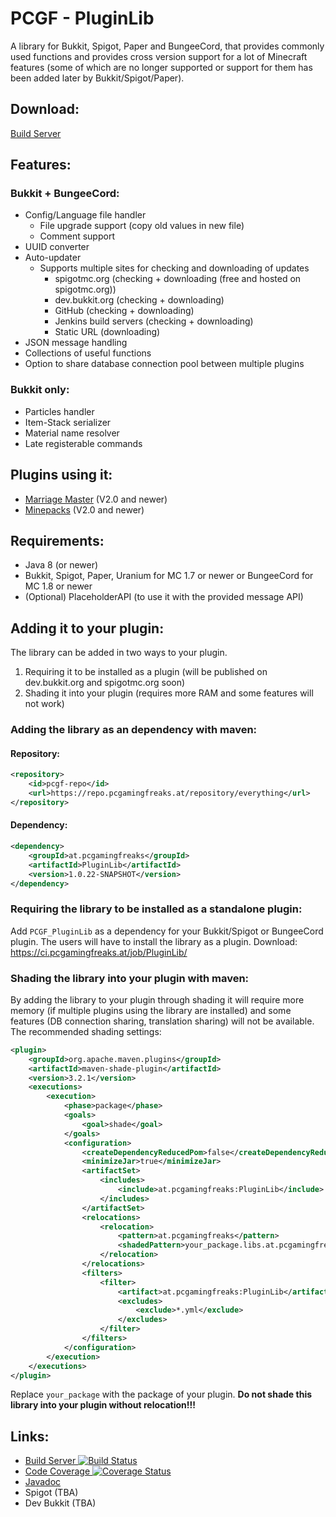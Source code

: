 [ci]: https://ci.pcgamingfreaks.at/job/PluginLib/

# PCGF - PluginLib
A library for Bukkit, Spigot, Paper and BungeeCord, that provides commonly used functions
and provides cross version support for a lot of Minecraft features
(some of which are no longer supported or support for them has been added later by Bukkit/Spigot/Paper).

## Download:
[Build Server][ci]

## Features:
### Bukkit + BungeeCord:
* Config/Language file handler
    * File upgrade support (copy old values in new file)
    * Comment support
* UUID converter
* Auto-updater
    * Supports multiple sites for checking and downloading of updates
        * spigotmc.org (checking + downloading (free and hosted on spigotmc.org))
        * dev.bukkit.org (checking + downloading)
        * GitHub (checking + downloading)
        * Jenkins build servers (checking + downloading)
        * Static URL (downloading)
* JSON message handling
* Collections of useful functions
* Option to share database connection pool between multiple plugins

### Bukkit only:
* Particles handler
* Item-Stack serializer
* Material name resolver
* Late registerable commands

## Plugins using it:
* [Marriage Master](https://www.spigotmc.org/resources/19273/) (V2.0 and newer)
* [Minepacks](https://www.spigotmc.org/resources/19286/) (V2.0 and newer)

## Requirements:
* Java 8 (or newer)
* Bukkit, Spigot, Paper, Uranium for MC 1.7 or newer or BungeeCord for MC 1.8 or newer
* (Optional) PlaceholderAPI (to use it with the provided message API)

## Adding it to your plugin:
The library can be added in two ways to your plugin.
1. Requiring it to be installed as a plugin (will be published on dev.bukkit.org and spigotmc.org soon)
2. Shading it into your plugin (requires more RAM and some features will not work)

### Adding the library as an dependency with maven:
#### Repository:
```xml
<repository>
	<id>pcgf-repo</id>
	<url>https://repo.pcgamingfreaks.at/repository/everything</url>
</repository>
```

#### Dependency:
```xml
<dependency>
 	<groupId>at.pcgamingfreaks</groupId>
 	<artifactId>PluginLib</artifactId>
 	<version>1.0.22-SNAPSHOT</version>
</dependency>
```

### Requiring the library to be installed as a standalone plugin:
Add `PCGF_PluginLib` as a dependency for your Bukkit/Spigot or BungeeCord plugin.
The users will have to install the library as a plugin. Download: https://ci.pcgamingfreaks.at/job/PluginLib/

### Shading the library into your plugin with maven:
By adding the library to your plugin through shading it will require more memory (if multiple plugins using the library are installed) and some features (DB connection sharing, translation sharing) will not be available.
The recommended shading settings:
```xml
<plugin>
    <groupId>org.apache.maven.plugins</groupId>
    <artifactId>maven-shade-plugin</artifactId>
    <version>3.2.1</version>
    <executions>
        <execution>
            <phase>package</phase>
            <goals>
                <goal>shade</goal>
            </goals>
            <configuration>
                <createDependencyReducedPom>false</createDependencyReducedPom>
                <minimizeJar>true</minimizeJar>
                <artifactSet>
                    <includes>
                        <include>at.pcgamingfreaks:PluginLib</include>
                    </includes>
                </artifactSet>
                <relocations>
                    <relocation>
                        <pattern>at.pcgamingfreaks</pattern>
                        <shadedPattern>your_package.libs.at.pcgamingfreaks</shadedPattern>
                    </relocation>
                </relocations>
                <filters>
                    <filter>
                        <artifact>at.pcgamingfreaks:PluginLib</artifact>
                        <excludes>
                            <exclude>*.yml</exclude>
                        </excludes>
                    </filter>
                </filters>
            </configuration>
        </execution>
    </executions>
</plugin>
```
Replace `your_package` with the package of your plugin.
**Do not shade this library into your plugin without relocation!!!**

## Links:
* [Build Server ![Build Status](https://ci.pcgamingfreaks.at/job/PluginLib/badge/icon)][ci]
* [Code Coverage ![Coverage Status](https://coveralls.io/repos/github/GeorgH93/PCGF_PluginLib/badge.svg)](https://coveralls.io/github/GeorgH93/PCGF_PluginLib)
* [Javadoc](https://ci.pcgamingfreaks.at/job/PluginLib/javadoc/)
* Spigot (TBA)
* Dev Bukkit (TBA)